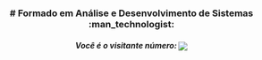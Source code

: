 <h3 align="center"># Formado em Análise e Desenvolvimento de Sistemas :man_technologist: </h3> 
<h5><p align="center">Você é o visitante número: <img align="center" src="https://profile-counter.glitch.me/euygor/count.svg"</p></h5>
<!--
### Hi there 👋
**euygor/euygor** is a ✨ _special_ ✨ repository because its `README.md` (this file) appears on your GitHub profile.

Here are some ideas to get you started:

- 🔭 I’m currently working on ...
- 🌱 I’m currently learning ...
- 👯 I’m looking to collaborate on ...
- 🤔 I’m looking for help with ...
- 💬 Ask me about ...
- 📫 How to reach me: ...
- 😄 Pronouns: ...
- ⚡ Fun fact: ...
-->

